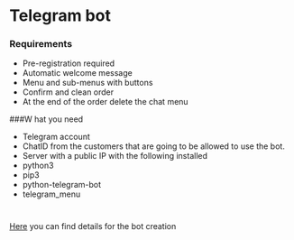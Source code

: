 # Telegram bot


### Requirements
* Pre-registration required
* Automatic welcome message
* Menu and sub-menus with buttons
* Confirm and clean order
* At the end of the order delete the chat menu


###W hat you need
* Telegram account
* ChatID from the customers that are going to be allowed to use the bot.
* Server with a public IP with the following installed
* python3
* pip3
* python-telegram-bot
* telegram_menu

#
[Here](https://hackernoon.com/creating-a-telegram-bot-for-my-friends-business) you can find details for the bot creation
